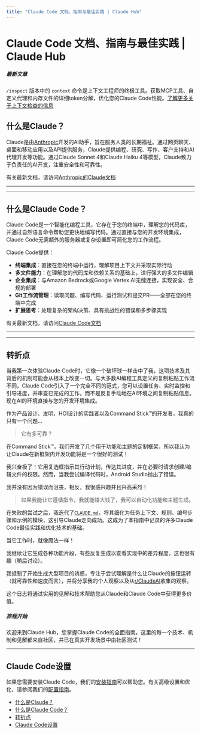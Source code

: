 ```yaml
---
title: "Claude Code 文档、指南与最佳实践 | Claude Hub"
---
```


# Claude Code 文档、指南与最佳实践 | Claude Hub


##### 最新文章

`/inspect` 版本中的 `context` 命令是上下文工程师的终极工具。获取MCP工具、自定义代理和内存文件的详细token分解，优化您的Claude Code性能。[了解更多关于上下文检查的信息](mechanics-context-inspection.html)

## 什么是Claude？[​](#什么是claude)

Claude是由[Anthropic](https://www.anthropic.com/)开发的AI助手，旨在服务人类的长期福祉。通过网页聊天、桌面和移动应用以及API提供服务，Claude提供编程、研究、写作、客户支持和AI代理开发等功能。通过Claude Sonnet 4和Claude Haiku 4等模型，Claude致力于负责任的AI开发，注重安全性和可靠性。

有关最新文档，请访问[Anthropic的Claude文档](https://docs.anthropic.com/en/docs/intro-to-claude)

* * *

* * *

## 什么是Claude Code？[​](#什么是claude-code)

Claude Code是一个智能化编程工具，它存在于您的终端中，理解您的代码库，并通过自然语言命令帮助您更快地编写代码。通过直接与您的开发环境集成，Claude Code无需额外的服务器或复杂设置即可简化您的工作流程。

Claude Code提供：

-   **终端集成**：直接在您的终端中运行，理解项目上下文并采取实际行动
-   **多文件能力**：在理解您的代码库和依赖关系的基础上，进行强大的多文件编辑
-   **企业集成**：与Amazon Bedrock或Google Vertex AI无缝连接，实现安全、合规的部署
-   **Git工作流管理**：读取问题、编写代码、运行测试和提交PR——全部在您的终端中完成
-   **扩展思考**：处理复杂的架构决策、具有挑战性的错误和多步骤实现

有关最新文档，请访问[Claude Code文档](https://docs.anthropic.com/en/docs/claude-code/overview)

* * *

* * *

## 转折点[​](#转折点)

当我第一次体验Claude Code时，它像一个破坏球一样击中了我，这项技术及其背后的机制可能会从根本上改变一切。与大多数AI编程工具定义的复制粘贴工作流不同，Claude Code引入了一个完全不同的范式，您可以设置任务、实时监控和引导进度，并审查已完成的工作，而不是反复手动地在AI环境之间复制粘贴信息。现在AI的环境直接与您的开发环境集成。

作为产品设计、发明、HCI设计的实践者以及Command Stick™的开发者，我真的只有一个问题...

> 它有多可靠？

在Command Stick™，我们开发了几个用于功能和主题的定制框架，所以我认为让Claude在新框架内开发功能将是一个很好的测试！

我兴奋极了！它用复选框指示其行动计划，传达其进度，并在必要时请求创建/编辑文件的权限。然而，当我尝试编译代码时，Android Studio抛出了错误。

我并没有因为错误而沮丧，相反，我很感兴趣并且兴高采烈！

> 如果我能让它遵循指令，我就能赚大钱了，我可以自动化功能和主题生成。

在失败的尝试之后，我迭代了[`CLAUDE.md`](mechanics-claude-md-supremacy.html)，将其细化为任务上下文、规则、编号步骤和示例的模块，这引导Claude走向成功。这成为了本指南中记录的许多Claude Code最佳实践和优化技术的基础。

当它工作时，就像魔法一样！

我继续让它生成各种功能片段，有些反复生成以查看实现中的差异程度，这也很有趣（稍后讨论）。

我抵制了开始生成大型项目的诱惑，专注于尝试理解是什么让Claude的按钮运转（就可靠性和速度而言），并将分享我的个人观察以及从[r/ClaudeAI](https://www.reddit.com/r/ClaudeAI)收集的观察。

这个日志将通过实用的见解和技术帮助您从Claude和Claude Code中获得更多价值。

##### 旅程开始

欢迎来到Claude Hub，您掌握Claude Code的全面指南。这里的每一个技术、机制和见解都来自社区，并已在真实开发场景中由社区测试！


* * *

## Claude Code设置[​](#claude-code设置)

如果您需要安装Claude Code，我们的[安装指南](install-claude-code.html)可以帮助您。有关高级设置和优化，请参阅我们的[配置指南](configuration.html)。

-   [什么是Claude？](#什么是claude)
-   [什么是Claude Code？](#什么是claude-code)
-   [转折点](#转折点)
-   [Claude Code设置](#claude-code设置)